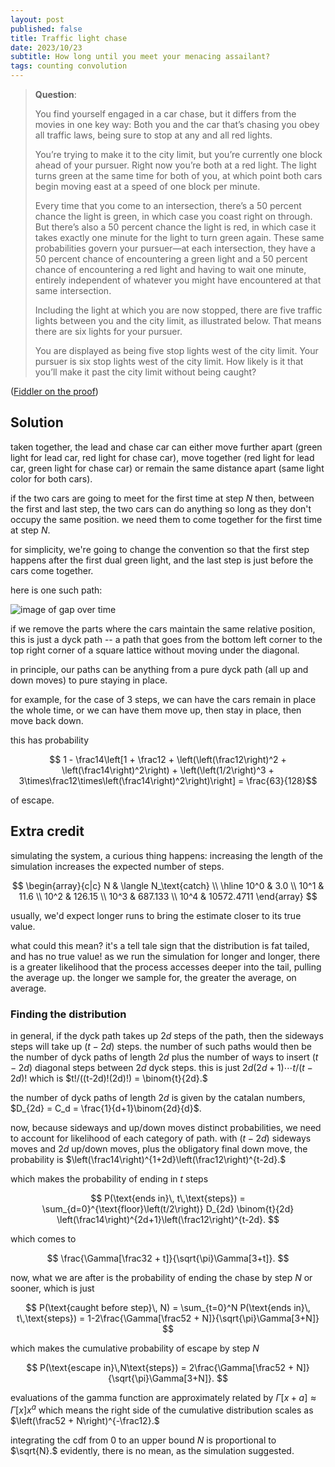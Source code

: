 ```yaml
---
layout: post
published: false
title: Traffic light chase
date: 2023/10/23
subtitle: How long until you meet your menacing assailant?
tags: counting convolution
---
```


>**Question**:
>
>You find yourself engaged in a car chase, but it differs from the movies in one key way: Both you and the car that’s chasing you obey all traffic laws, being sure to stop at any and all red lights.
>
>You’re trying to make it to the city limit, but you’re currently one block ahead of your pursuer. Right now you’re both at a red light. The light turns green at the same time for both of you, at which point both cars begin moving east at a speed of one block per minute.
>
>Every time that you come to an intersection, there’s a 50 percent chance the light is green, in which case you coast right on through. But there’s also a 50 percent chance the light is red, in which case it takes exactly one minute for the light to turn green again. These same probabilities govern your pursuer—at each intersection, they have a 50 percent chance of encountering a green light and a 50 percent chance of encountering a red light and having to wait one minute, entirely independent of whatever you might have encountered at that same intersection.
>
>Including the light at which you are now stopped, there are five traffic lights between you and the city limit, as illustrated below. That means there are six lights for your pursuer.
>
>You are displayed as being five stop lights west of the city limit. Your pursuer is six stop lights west of the city limit.
>How likely is it that you’ll make it past the city limit without being caught?

<!--more-->

([Fiddler on the proof](https://thefiddler.substack.com/p/can-you-ride-out-the-slow-car-chase))

## Solution

taken together, the lead and chase car can either move further apart (green light for lead car, red light for chase car), move together (red light for lead car, green light for chase car) or remain the same distance apart (same light color for both cars).

if the two cars are going to meet for the first time at step $N$ then, between the first and last step, the two cars can do anything so long as they don't occupy the same position. we need them to come together for the first time at step $N.$

for simplicity, we're going to change the convention so that the first step happens after the first dual green light, and the last step is just before the cars come together.

here is one such path:

![image of gap over time]()

if we remove the parts where the cars maintain the same relative position, this is just a dyck path -- a path that goes from the bottom left corner to the top right corner of a square lattice without moving under the diagonal. 

in principle, our paths can be anything from a pure dyck path (all up and down moves) to pure staying in place. 

for example, for the case of 3 steps, we can have the cars remain in place the whole time, or we can have them move up, then stay in place, then move back down. 

this has probability 

$$ 1 - \frac14\left[1 + \frac12 + \left(\left(\frac12\right)^2 + \left(\frac14\right)^2\right) + \left(\left(1/2\right)^3 + 3\times\frac12\times\left(\frac14\right)^2\right)\right] = \frac{63}{128}$$

of escape.

## Extra credit

simulating the system, a curious thing happens: increasing the length of the simulation increases the expected number of steps. 

$$
\begin{array}{c|c}
  N & \langle N_\text{catch} \\ \hline
  10^0 & 3.0 \\ 
  10^1 & 11.6 \\ 
  10^2 & 126.15 \\ 
  10^3 & 687.133 \\ 
  10^4 & 10572.4711
\end{array}
$$

usually, we'd expect longer runs to bring the estimate closer to its true value. 

what could this mean? it's a tell tale sign that the distribution is fat tailed, and has no true value! as we run the simulation for longer and longer, there is a greater likelihood that the process accesses deeper into the tail, pulling the average up. the longer we sample for, the greater the average, on average.

### Finding the distribution

in general, if the dyck path takes up $2d$ steps of the path, then the sideways steps will take up $(t - 2d)$ steps. the number of such paths would then be the number of dyck paths of length $2d$ plus the number of ways to insert $(t-2d)$ diagonal steps between $2d$ dyck steps. this is just $2d(2d+1)\cdots t/(t-2d)!$ which is $t!/((t-2d)!(2d)!) = \binom{t}{2d}.$

the number of dyck paths of length $2d$ is given by the catalan numbers, $D_{2d} = C_d = \frac{1}{d+1}\binom{2d}{d}$.

now, because sideways and up/down moves distinct probabilities, we need to account for likelihood of each category of path. with $(t-2d)$ sideways moves and $2d$ up/down moves, plus the obligatory final down move, the probability is $\left(\frac14\right)^{1+2d}\left(\frac12\right)^{t-2d}.$

which makes the probability of ending in $t$ steps 

$$ P(\text{ends in}\, t\,\text{steps}) = \sum_{d=0}^{\text{floor}\left(t/2\right)} D_{2d} \binom{t}{2d} \left(\frac14\right)^{2d+1}\left(\frac12\right)^{t-2d}. $$

which comes to 

$$ \frac{\Gamma[\frac32 + t]}{\sqrt{\pi}\Gamma[3+t]}. $$

now, what we are after is the probability of ending the chase by step $N$ or sooner, which is just

$$ P(\text{caught before step}\, N) = \sum_{t=0}^N P(\text{ends in}\, t\,\text{steps}) = 1-2\frac{\Gamma[\frac52 + N]}{\sqrt{\pi}\Gamma[3+N]} $$

which makes the cumulative probability of escape by step $N$

$$ P(\text{escape in}\,N\text{steps}) = 2\frac{\Gamma[\frac52 + N]}{\sqrt{\pi}\Gamma[3+N]}. $$

evaluations of the gamma function are approximately related by $\Gamma[x + a] \approx \Gamma[x]x^a$ which means the right side of the cumulative distribution scales as $\left(\frac52 + N\right)^{-\frac12}.$ 

integrating the $\text{cdf}$ from $0$ to an upper bound $N$ is proportional to $\sqrt{N}.$ evidently, there is no mean, as the simulation suggested.

<br>

